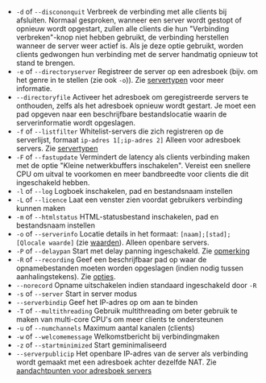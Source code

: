 - `-d`  of `--discononquit`   Verbreek de verbinding met alle clients bij afsluiten. Normaal gesproken, wanneer een server wordt gestopt of opnieuw wordt opgestart, zullen alle clients die hun "Verbinding verbreken"-knop niet hebben gebruikt, de verbinding herstellen wanneer de server weer actief is. Als je deze optie gebruikt, worden clients gedwongen hun verbinding met de server handmatig opnieuw tot stand te brengen.  
- `-e`  of `--directoryserver`  Registreer de server op een adresboek (bijv. om het genre in te stellen (zie ook `-o`)). Zie [servertypen](#servertypen) voor meer informatie.
- `--directoryfile` Activeer het adresboek om geregistreerde servers te onthouden, zelfs als het adresboek opnieuw wordt gestart. Je moet een pad opgeven naar een beschrijfbare bestandslocatie waarin de serverinformatie wordt opgeslagen.
- `-f`  of `--listfilter`     Whitelist-servers die zich registreren op de serverlijst, formaat `ip-adres 1[;ip-adres 2]` Alleen voor adresboek servers. Zie [servertypen](#servertypen)  
-  `-F`  of `--fastupdate`     Vermindert de latency als clients verbinding maken met de optie "Kleine netwerkbuffers inschakelen". Vereist een snellere CPU om uitval te voorkomen en meer bandbreedte voor clients die dit ingeschakeld hebben.
-  `-l`  of `--log`            Logboek inschakelen, pad en bestandsnaam instellen                                                                    
- `-L`  of `--licence`        Laat een venster zien voordat gebruikers verbinding kunnen maken
- `-m`  of `--htmlstatus`     HTML-statusbestand inschakelen, pad en bestandsnaam instellen
- `-o`  of `--serverinfo`     Locatie details in het formaat:  `[naam];[stad];[Qlocale waarde]` (zie [waarden](https://doc.qt.io/qt-5/qlocale.html#Country-enum)). Alleen openbare servers.
- `-P`  of `--delaypan`       Start met delay panning ingeschakeld. Zie [opmerking](#delay-panning)
- `-R`  of `--recording`      Geef een beschrijfbaar pad op waar de opnamebestanden moeten worden opgeslagen (indien nodig tussen aanhalingstekens).  Zie [opties](#opties).  
- `--norecord`       Opname uitschakelen indien standaard ingeschakeld door `-R`                                                 
- `-s` of `--server` Start in server modus
- `--serverbindip`  Geef het IP-adres op om aan te binden              
-  `-T` of `--multithreading`  Gebruik multithreading om beter gebruik te maken van multi-core CPU's om meer clients te ondersteunen
-  `-u` of `--numchannels`   Maximum aantal kanalen (clients)
-  `-w` of `--welcomemessage`  Welkomstbericht bij verbindingmaken
-  `-z` of `--startminimized`  Start geminimaliseerd
-  `--serverpublicip`  Het openbare IP-adres van de server als verbinding wordt gemaakt met een adresboek achter dezelfde NAT. Zie [aandachtpunten voor adresboek servers](#aandachtspunten-voor-adresboeken)
